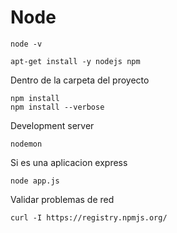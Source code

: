 # Node

    node -v

    apt-get install -y nodejs npm
   
Dentro de la carpeta del proyecto
   
    npm install
    npm install --verbose

Development server

    nodemon

Si es una aplicacion express

    node app.js

Validar problemas de red

    curl -I https://registry.npmjs.org/




